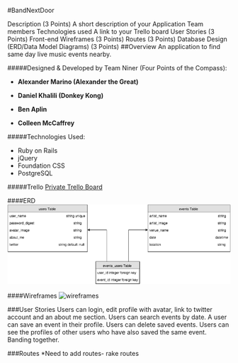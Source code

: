 #BandNextDoor


Description (3 Points)
A short description of your Application
Team members
Technologies used
A link to your Trello board
User Stories (3 Points)
Front-end Wireframes (3 Points)
Routes (3 Points)
Database Design (ERD/Data Model Diagrams) (3 Points)
##Overview
An application to find same day live music events nearby. 

#####Designed & Developed by Team Niner (Four Points of the Compass):
* **Alexander Marino (Alexander the Great)**

* **Daniel Khalili (Donkey Kong)**

* **Ben Aplin**

* **Colleen McCaffrey**

#####Technologies Used:
* Ruby on Rails
* jQuery
* Foundation CSS
* PostgreSQL


#####Trello
[Private Trello Board](https://trello.com/b/sO7tRKSY/niner-ga-project-3)

####ERD
![ERD](eventer_erds.png)

####Wireframes
![wireframes](Niner-wireframes.png)

###User Stories
Users can login, edit profile with avatar, link to twitter account and an about me section.
Users can search events by date.
A user can save an event in their profile.
Users can delete saved events.
Users can see the profiles of other users who have also saved the same event. Banding together.

###Routes
*Need to add routes- rake routes